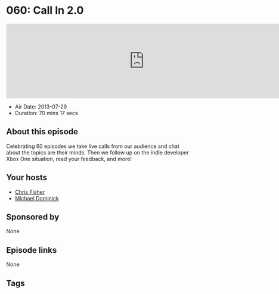 # 060: Call In 2.0

<iframe src="https://player.fireside.fm/v2/MLf2ZzhC+dUe0wA41?theme=dark" width="740" height="200" frameborder="0" scrolling="no"></iframe>

* Air Date: 2013-07-29
* Duration: 70 mins 17 secs

## About this episode

Celebrating 60 episodes we take live calls from our audience and chat about the topics are their minds. Then we follow up on the indie developer Xbox One situation, read your feedback, and more!

## Your hosts
* [Chris Fisher](https://coder.show/hosts/chrislas)
* [Michael Dominick](https://coder.show/hosts/michael)

## Sponsored by

None



## Episode links

None



## Tags

